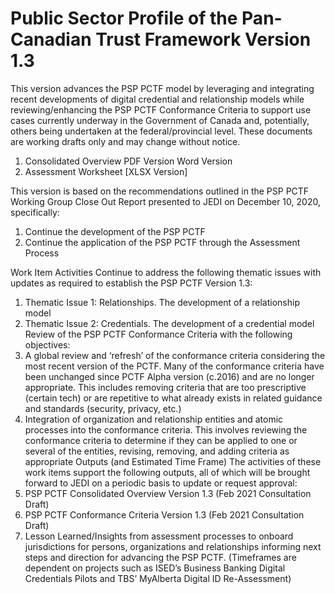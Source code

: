 # Public Sector Profile of the Pan-Canadian Trust Framework Version 1.3

This version advances the PSP PCTF model by leveraging and integrating recent developments of digital credential and relationship models while reviewing/enhancing the PSP PCTF Conformance Criteria to support use cases currently underway in the Government of Canada  and, potentially, others being undertaken at the federal/provincial level.
These documents are working drafts only and may change without notice.

1. Consolidated Overview PDF Version Word Version
2. Assessment Worksheet [XLSX Version]

This version is based on the recommendations outlined in the PSP PCTF Working Group Close Out Report presented to JEDI on December 10, 2020, specifically:  
1. Continue the development of the PSP PCTF 
2. Continue the application of the PSP PCTF through the Assessment Process

Work Item Activities
Continue to address the following thematic issues with updates as required to establish the PSP PCTF Version 1.3:
1.	Thematic Issue 1: Relationships. The development of a relationship model
2.	Thematic Issue 2: Credentials. The development of a credential model
Review of the PSP PCTF Conformance Criteria with the following objectives:
1.	A global review and ‘refresh’ of the conformance criteria considering the most recent version of the PCTF. Many of the conformance criteria have been unchanged since PCTF Alpha version (c.2016) and are no longer appropriate. This includes removing criteria that are too prescriptive (certain tech) or are repetitive to what already exists in related guidance and standards (security, privacy, etc.)
2.	Integration of organization and relationship entities and atomic processes into the conformance criteria. This involves reviewing the conformance criteria to determine if they can be applied to one or several of the entities, revising, removing, and adding criteria as appropriate
Outputs (and Estimated Time Frame)
The activities of these work items support the following outputs, all of which will be brought forward to JEDI on a periodic basis to update or request approval:
1.	PSP PCTF Consolidated Overview Version 1.3 (Feb 2021 Consultation Draft)
2.	PSP PCTF Conformance Criteria Version 1.3 (Feb 2021 Consultation Draft)
3.	Lesson Learned/Insights from assessment processes to onboard jurisdictions for persons, organizations and relationships informing next steps and direction for advancing the PSP PCTF. (Timeframes are dependent on projects such as ISED’s Business Banking Digital Credentials Pilots and TBS’ MyAlberta Digital ID Re-Assessment)
